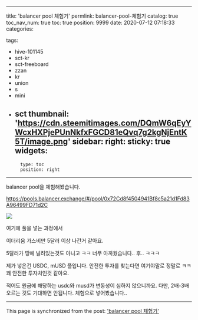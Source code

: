 
---
title: 'balancer pool 체험기'
permlink: balancer-pool-체험기
catalog: true
toc_nav_num: true
toc: true
position: 9999
date: 2020-07-12 07:18:33
categories:

tags:
- hive-101145
- sct-kr
- sct-freeboard
- zzan
- kr
- union
- s
- mini
- sct
thumbnail: 'https://cdn.steemitimages.com/DQmW6qEyYWcxHXPjePUnNkfxFGCD81eQvq7g2kgNjEntK5T/image.png'
sidebar:
    right:
        sticky: true
widgets:
    -
        type: toc
        position: right
---


balancer pool을 체험해봤습니다.

https://pools.balancer.exchange/#/pool/0x72Cd8f4504941Bf8c5a21d1Fd83A96499FD71d2C


![](https://cdn.steemitimages.com/DQmW6qEyYWcxHXPjePUnNkfxFGCD81eQvq7g2kgNjEntK5T/image.png)

여기에 풀을 넣는 과정에서

이더리움 가스비만 5달러 이상 나간거 같아요.

5달러가 땅에 널려있는것도 아니고 ㅋㅋ
너무 아까웠습니다.. 후.. ㅋㅋㅋ

제가 넣은건 USDC, mUSD 풀입니다.
안전한 투자를 찾는다면 여기야말로 
정말로 ㅋㅋ 꽤 안전한 투자처인것 같아요.

적어도 원금에 해당하는 usdc와 musd가 변동성이 심하지 않으니까요.
다만, 2배-3배 오르는 것도 기대하면 안됩니다. 체험으로 넣어봤습니다..

- - -

This page is synchronized from the post: ['balancer pool 체험기'](https://steempeak.com/@jacobyu/balancer-pool)
